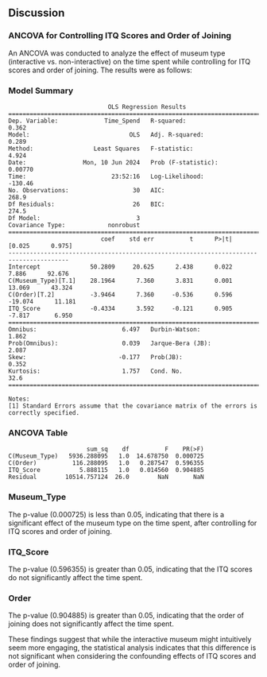 ## Discussion

### ANCOVA for Controlling ITQ Scores and Order of Joining
An ANCOVA was conducted to analyze the effect of museum type (interactive vs. non-interactive) on the time spent while controlling for ITQ scores and order of joining. The results were as follows:

### Model Summary

```
                            OLS Regression Results                            
==============================================================================
Dep. Variable:             Time_Spend   R-squared:                       0.362
Model:                            OLS   Adj. R-squared:                  0.289
Method:                 Least Squares   F-statistic:                     4.924
Date:                Mon, 10 Jun 2024   Prob (F-statistic):            0.00770
Time:                        23:52:16   Log-Likelihood:                -130.46
No. Observations:                  30   AIC:                             268.9
Df Residuals:                      26   BIC:                             274.5
Df Model:                           3                                         
Covariance Type:            nonrobust                                         
=======================================================================================
                          coef    std err          t      P>|t|      [0.025      0.975]
---------------------------------------------------------------------------------------
Intercept              50.2809     20.625      2.438      0.022       7.886      92.676
C(Museum_Type)[T.1]    28.1964      7.360      3.831      0.001      13.069      43.324
C(Order)[T.2]          -3.9464      7.360     -0.536      0.596     -19.074      11.181
ITQ_Score              -0.4334      3.592     -0.121      0.905      -7.817       6.950
==============================================================================
Omnibus:                        6.497   Durbin-Watson:                   1.862
Prob(Omnibus):                  0.039   Jarque-Bera (JB):                2.087
Skew:                          -0.177   Prob(JB):                        0.352
Kurtosis:                       1.757   Cond. No.                         32.6
==============================================================================

Notes:
[1] Standard Errors assume that the covariance matrix of the errors is correctly specified.
```

### ANCOVA Table

```
                      sum_sq    df          F    PR(>F)
C(Museum_Type)   5936.288095   1.0  14.678750  0.000725
C(Order)          116.288095   1.0   0.287547  0.596355
ITQ_Score           5.888115   1.0   0.014560  0.904885
Residual        10514.757124  26.0        NaN       NaN
```


### Museum_Type 
The p-value (0.000725) is less than 0.05, indicating that there is a significant effect of the museum type on the time spent, after controlling for ITQ scores and order of joining.

### ITQ_Score
The p-value (0.596355) is greater than 0.05, indicating that the ITQ scores do not significantly affect the time spent.

### Order 
The p-value (0.904885) is greater than 0.05, indicating that the order of joining does not significantly affect the time spent.

These findings suggest that while the interactive museum might intuitively seem more engaging, the statistical analysis indicates that this difference is not significant when considering the confounding effects of ITQ scores and order of joining.


